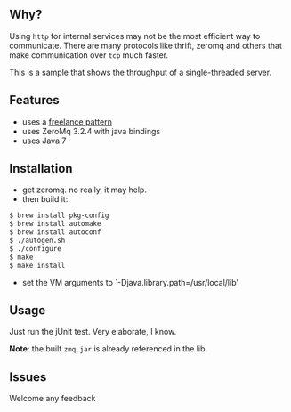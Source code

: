 ## Why?

Using `http` for internal services may not be the most efficient way to communicate. There are many protocols like thrift, zeromq and others that make communication over `tcp` much faster.

This is a sample that shows the throughput of a single-threaded server.

## Features

* uses a [freelance pattern](http://zguide.zeromq.org/php:chapter4#Brokerless-Reliability-Freelance-Pattern)
* uses ZeroMq 3.2.4 with java bindings
* uses Java 7


## Installation

* get zeromq. no really, it may help.
* then build it:

```bash
$ brew install pkg-config
$ brew install automake
$ brew install autoconf
$ ./autogen.sh
$ ./configure
$ make
$ make install
```

* set the VM arguments to `-Djava.library.path=/usr/local/lib'

## Usage

Just run the jUnit test. Very elaborate, I know.

**Note**: the built `zmq.jar` is already referenced in the lib.

## Issues

Welcome any feedback



